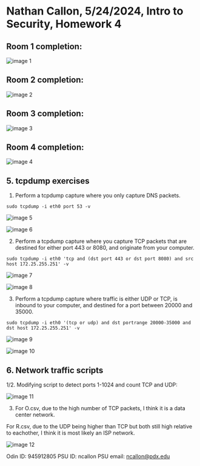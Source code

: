 # Nathan Callon, 5/24/2024, Intro to Security, Homework 4

## Room 1 completion:

![image 1](image.png)

## Room 2 completion:

![image 2](image-1.png)

## Room 3 completion:

![image 3](image-2.png)

## Room 4 completion:

![image 4](image-3.png)

## 5. tcpdump exercises

1. Perform a tcpdump capture where you only capture DNS packets.

```
sudo tcpdump -i eth0 port 53 -v
```

![image 5](image-4.png)

![image 6](image-7.png)

2. Perform a tcpdump capture where you capture TCP packets that are destined for either port 443 or 8080, and originate from your computer.

```
sudo tcpdump -i eth0 'tcp and (dst port 443 or dst port 8080) and src host 172.25.255.251' -v
```

![image 7](image-5.png)

![image 8](image-6.png)

3. Perform a tcpdump capture where traffic is either UDP or TCP, is inbound to your computer, and destined for a port between 20000 and 35000.

```
sudo tcpdump -i eth0 '(tcp or udp) and dst portrange 20000-35000 and dst host 172.25.255.251' -v
```

![image 9](image-8.png)

![image 10](image-9.png)

## 6. Network traffic scripts

1/2. Modifying script to detect ports 1-1024 and count TCP and UDP:

![image 11](image-11.png)

3. For O.csv, due to the high number of TCP packets, I think it is a data center network.

For R.csv, due to the UDP being higher than TCP but both still high relative to eachother, I think it is most likely an ISP network.

![image 12](image-12.png)

Odin ID: 945912805
PSU ID: ncallon
PSU email: ncallon@pdx.edu
